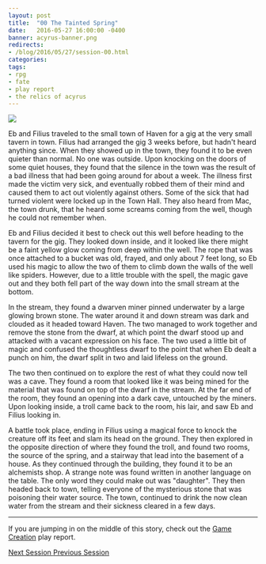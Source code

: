 ```yaml
---
layout: post
title:  "00 The Tainted Spring"
date:   2016-05-27 16:00:00 -0400 
banner: acyrus-banner.png
redirects:
- /blog/2016/05/27/session-00.html
categories: 
tags: 
- rpg
- fate
- play report
- the relics of acyrus
---
```

[<img src="{{site.url}}/images/map.png" class="left" />]({{site.url}}/images/map.png)

Eb and Filius traveled to the small town of Haven for a gig at the very small tavern in town. Filius had arranged the gig 3 weeks before, but hadn't heard anything since. <!--more-->When they showed up in the town, they found it to be even quieter than normal. No one was outside. Upon knocking on the doors of some quiet houses, they found that the silence in the town was the result of a bad illness that had been going around for about a week. The illness first made the victim very sick, and eventually robbed them of their mind and caused them to act out violently against others. Some of the sick that had turned violent were locked up in the Town Hall. They also heard from Mac, the town drunk, that he heard some screams coming from the well, though he could not remember when.

Eb and Filius decided it best to check out this well before heading to the tavern for the gig. They looked down inside, and it looked like there might be a faint yellow glow coming from deep within the well. The rope that was once attached to a bucket was old, frayed, and only about 7 feet long, so Eb used his magic to allow the two of them to climb down the walls of the well like spiders. However, due to a little trouble with the spell, the magic gave out and they both fell part of the way down into the small stream at the bottom. 

In the stream, they found a dwarven miner pinned underwater by a large glowing brown stone. The water around it and down stream was dark and clouded as it headed toward Haven. The two managed to work together and remove the stone from the dwarf, at which point the dwarf stood up and attacked with a vacant expression on his face. The two used a little bit of magic and confused the thoughtless dwarf to the point that when Eb dealt a punch on him, the dwarf split in two and laid lifeless on the ground. 

The two then continued on to explore the rest of what they could now tell was a cave. They found a room that looked like it was being mined for the material that was found on top of the dwarf in the stream. At the far end of the room, they found an opening into a dark cave, untouched by the miners. Upon looking inside, a troll came back to the room, his lair, and saw Eb and Filius looking in.

A battle took place, ending in Filius using a magical force to knock the creature off its feet and slam its head on the ground. They then explored in the opposite direction of where they found the troll, and found two rooms, the source of the spring, and a stairway that lead into the basement of a house. As they continued through the building, they found it to be an alchemists shop. A strange note was found written in another language on the table. The only word they could make out was "daughter". They then headed back to town, telling everyone of the mysterious stone that was poisoning their water source. The town, continued to drink the now clean water from the stream and their sickness cleared in a few days.

---

If you are jumping in on the middle of this story, check out the 
<a href="{{site.url}}/2016/05/27/setup.html">Game Creation</a> play report.<br />

<a href="{{site.url}}/2016/05/29/escaping-echo-cave.html" class="btn btn-default right">
  Next Session <i class="fa fa-caret-right"></i></a>
<a href="{{site.url}}/2016/05/27/setup.html" class="btn btn-default">
  <i class="fa fa-caret-left"></i> Previous Session</a>
<br />
